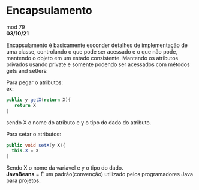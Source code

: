# Encapsulamento

mod 79  
**03/10/21**

Encapsulamento é basicamente esconder detalhes de implementação de uma classe, controlando o que pode ser acessado e o que não pode, mantendo o objeto em um estado consistente. Mantendo os atributos privados usando private e somente podendo ser acessados com métodos gets and setters:  

Para pegar o atributos:  
ex:  

~~~java
public y getX(return X){
   return X
} 
~~~

sendo X o nome do atributo e y o tipo do dado do atributo.  

Para setar o atributos:  

~~~java
public void setX(y X){ 
  this.X = X 
} 
~~~

Sendo X o nome da variavel e y o tipo do dado.  
**JavaBeans** = É um padrão(convenção) utilizado pelos programadores Java para projetos.  
